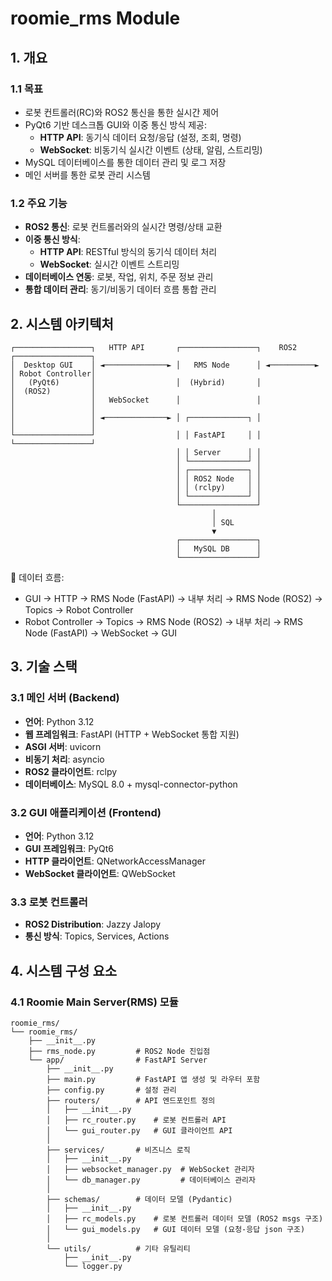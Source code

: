 # roomie_rms Module

## 1. 개요

### 1.1 목표
- 로봇 컨트롤러(RC)와 ROS2 통신을 통한 실시간 제어
- PyQt6 기반 데스크톱 GUI와 이중 통신 방식 제공:
  - **HTTP API**: 동기식 데이터 요청/응답 (설정, 조회, 명령)
  - **WebSocket**: 비동기식 실시간 이벤트 (상태, 알림, 스트리밍)
- MySQL 데이터베이스를 통한 데이터 관리 및 로그 저장
- 메인 서버를 통한 로봇 관리 시스템

### 1.2 주요 기능
- **ROS2 통신**: 로봇 컨트롤러와의 실시간 명령/상태 교환
- **이중 통신 방식**:
  - **HTTP API**: RESTful 방식의 동기식 데이터 처리
  - **WebSocket**: 실시간 이벤트 스트리밍
- **데이터베이스 연동**: 로봇, 작업, 위치, 주문 정보 관리
- **통합 데이터 관리**: 동기/비동기 데이터 흐름 통합 관리

## 2. 시스템 아키텍처

```
┌─────────────────┐   HTTP API       ┌─────────────────┐    ROS2      ┌─────────────────┐
│  Desktop GUI    │ ◄──────────────► │   RMS Node      │ ◄──────────► │ Robot Controller│
│   (PyQt6)       │                  │  (Hybrid)       │              │  (ROS2)         │
│                 │   WebSocket      │                 │              │                 │
│                 │ ◄──────────────► │ ┌─────────────┐ │              │                 │
└─────────────────┘                  │ │ FastAPI     │ │              └─────────────────┘
                                     │ │ Server      │ │
                                     │ └─────────────┘ │
                                     │ ┌─────────────┐ │
                                     │ │ ROS2 Node   │ │
                                     │ │ (rclpy)     │ │
                                     │ └─────────────┘ │
                                     └─────────────────┘
                                             │
                                             │ SQL  
                                             ▼
                                     ┌─────────────────┐
                                     │   MySQL DB      │
                                     └─────────────────┘
```

🔄 데이터 흐름:
- GUI → HTTP → RMS Node (FastAPI) → 내부 처리 → RMS Node (ROS2) → Topics → Robot Controller
- Robot Controller → Topics → RMS Node (ROS2) → 내부 처리 → RMS Node (FastAPI) → WebSocket → GUI

## 3. 기술 스택

### 3.1 메인 서버 (Backend)
- **언어**: Python 3.12
- **웹 프레임워크**: FastAPI (HTTP + WebSocket 통합 지원)
- **ASGI 서버**: uvicorn
- **비동기 처리**: asyncio
- **ROS2 클라이언트**: rclpy
- **데이터베이스**: MySQL 8.0 + mysql-connector-python

### 3.2 GUI 애플리케이션 (Frontend)
- **언어**: Python 3.12
- **GUI 프레임워크**: PyQt6
- **HTTP 클라이언트**: QNetworkAccessManager
- **WebSocket 클라이언트**: QWebSocket

### 3.3 로봇 컨트롤러
- **ROS2 Distribution**: Jazzy Jalopy
- **통신 방식**: Topics, Services, Actions

## 4. 시스템 구성 요소

### 4.1 Roomie Main Server(RMS) 모듈
```
roomie_rms/
└── roomie_rms/
    ├── __init__.py
    ├── rms_node.py         # ROS2 Node 진입점
    └── app/                # FastAPI Server
        ├── __init__.py
        ├── main.py         # FastAPI 앱 생성 및 라우터 포함
        ├── config.py       # 설정 관리
        ├── routers/        # API 엔드포인트 정의
        │   ├── __init__.py
        │   ├── rc_router.py    # 로봇 컨트롤러 API
        │   └── gui_router.py   # GUI 클라이언트 API
        │
        ├── services/       # 비즈니스 로직
        │   ├── __init__.py
        │   ├── websocket_manager.py  # WebSocket 관리자
        │   └── db_manager.py         # 데이터베이스 관리자
        │
        ├── schemas/        # 데이터 모델 (Pydantic)
        │   ├── __init__.py
        │   ├── rc_models.py    # 로봇 컨트롤러 데이터 모델 (ROS2 msgs 구조)
        │   └── gui_models.py   # GUI 데이터 모델 (요청-응답 json 구조)
        │
        └── utils/          # 기타 유틸리티
            ├── __init__.py
            └── logger.py
```

